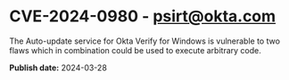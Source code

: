 # CVE-2024-0980 - psirt@okta.com

The Auto-update service for Okta Verify for Windows is vulnerable to two flaws which in combination could be used to execute arbitrary code.

**Publish date:** 2024-03-28
